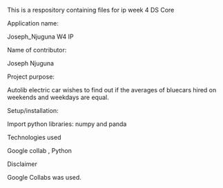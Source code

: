 This is a respository containing files for ip week 4 DS Core

Application name:

Joseph_Njuguna W4 IP

Name of contributor:

Joseph Njuguna

Project purpose:

Autolib electric car wishes to find out if the averages of bluecars hired on weekends and weekdays are equal.

Setup/installation:

Import python libraries: numpy and panda

Technologies used

Google collab , Python

Disclaimer

Google Collabs was used.

